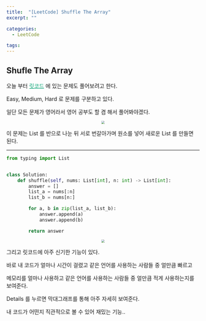 ```yaml
---
title:  "[LeetCode] Shuffle The Array"
excerpt: ""

categories:
  - LeetCode

tags:
---
```


## Shufle The Array

오늘 부터 <a href="https://leetcode.com/" style="color:#0FA678" target="_blank">릿코드</a> 에 있는 문제도 풀어보려고 한다.

Easy, Medium, Hard 로 문제를 구분하고 있다.

일단 모든 문제가 영어라서 영어 공부도 할 겸 해서 풀어봐야겠다.

<center><img src="https://nam-ki-bok.github.io/assets/images/leetcode/shuffle1.png" style="zoom:50%;" /></center>

이 문제는 List 를 반으로 나눈 뒤 서로 번갈아가며 원소를 넣어 새로운 List 를 만들면 된다.

---

```python
from typing import List


class Solution:
	def shuffle(self, nums: List[int], n: int) -> List[int]:
		answer = []
		list_a = nums[:n]
		list_b = nums[n:]

		for a, b in zip(list_a, list_b):
			answer.append(a)
			answer.append(b)

		return answer
```

<center><img src="https://nam-ki-bok.github.io/assets/images/leetcode/shuffle2.png" style="zoom:50%;" /></center>

그리고 릿코드에 아주 신기한 기능이 있다.

바로 내 코드가 얼마나 시간이 걸렸고 같은 언어를 사용하는 사람들 중 얼만큼 빠르고

메모리를 얼마나 사용하고 같은 언어를 사용하는 사람들 중 얼만큼 적게 사용하는지를 보여준다.

Details 를 누르면 막대그래프를 통해 아주 자세히 보여준다.

내 코드가 어떤지 직관적으로 볼 수 있어 재밌는 기능..